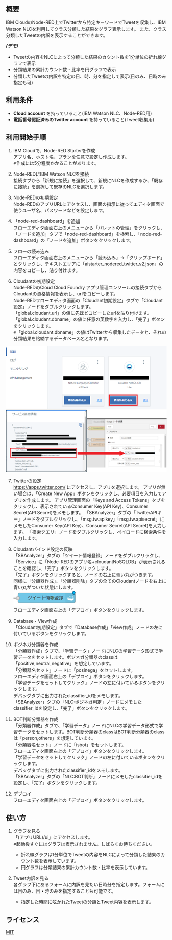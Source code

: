 ## 概要
IBM CloudのNode-RED上でTwitterから特定キーワードでTweetを収集し、IBM Watson NLCを利用してクラス分類した結果をグラフ表示します。
また、クラス分類したTweetの内訳を表示することができます。


***(デモ)***
- Tweetの内容をNLCによって分類した結果のカウント数を1分単位の折れ線グラフで表示
- 分類結果の累計カウント数・比率を円グラフで表示
- 分類したTweetの内訳を特定の日、時、分を指定して表示(日のみ、日時のみ指定も可)


## 利用条件
- **Cloud account** を持っていること(IBM Watson NLC、Node-RED用)
- **電話番号認証済みのTwitter account** を持っていること(Tweet収集用)

## 利用開始手順
1. IBM Cloudで、Node-RED Starterを作成  
アプリ名、ホスト名、プランを任意で設定し作成します。  
※作成には5分程度かかることがあります。

2. Node-REDにIBM Watson NLCを接続  
接続タブから「新規に接続」を選択して、新規にNLCを作成するか、「既存に接続」を選択して既存のNLCを選択します。

3. Node-REDの初期設定  
Node-REDのアプリURLにアクセスし、画面の指示に従ってエディタ画面で使うユーザ名、パスワードなどを設定します。

4. 「node-red-dashboard」を追加  
フローエディタ画面右上のメニューから「パレットの管理」をクリックし、「ノードを追加」タブで「node-red-dashboard」を検索し、「node-red-dashboard」の「ノードを追加」ボタンをクリックします。

5. フローの読み込み  
フローエディタ画面右上のメニューから「読み込み」->「クリップボード」とクリックし、テキストエリアに「aistarter_nodered_twitter_v2.json」の内容をコピーし、貼り付けます。

6. Cloudantの初期設定  
Node-REDのCloud Cloud Foundry アプリ管理コンソールの接続タブからCloudantの資格情報を表示し、urlをコピーします。  
Node-REDフローエディタ画面の「Cloudant初期設定」タブで「Cloudant設定」ノードをダブルクリックします。  
「global.cloudant.url」の値に先ほどコピーしたurlを貼り付けます。  
「global.cloudant.dbname」の値に任意の英数字を入力し、「完了」ボタンをクリックします。  
※「global.cloudant.dbname」の値はTwitterから収集したデータと、それの分類結果を格納するデータベース名となります。

![cloudant_credentials1](https://github.com/softbank-developer/twitter_analyzer_on_nodered_v2/blob/master/readme_images/cloudant_credentials1.png)  
![cloudant_credentials2](https://github.com/softbank-developer/twitter_analyzer_on_nodered_v2/blob/master/readme_images/cloudant_credentials2.png)

7. Twitterの設定  
https://apps.twitter.com/
にアクセスし、アプリを選択します。
アプリが無い場合は、「Create New App」ボタンをクリックし、必要項目を入力してアプリを作成します。
アプリ管理画面の「Keys and Access Tokens」タブをクリックし、表示されているConsumer Key(API Key)、Consumer Secret(API Secret)をメモします。
「SBAnalyzer」タブの「TwitterAPIキー」ノードをダブルクリックし、「msg.tw.apikey」「msg.tw.apisecret」にメモしたConsumer Key(API Key)、Consumer Secret(API Secret)を入力します。 
「検索クエリ」ノードをダブルクリックし、ペイロードに検索条件を入力します。 

8. Cloudantバインド設定の反映  
「SBAnalyzer」タブの「ツイート情報登録」ノードをダブルクリックし、「Service」に「Node-REDのアプリ名+cloudantNoSQLDB」が表示されることを確認し、「完了」ボタンをクリックします。  
「完了」ボタンをクリックすると、ノードの右上に青い丸がつきます。  
同様に「分類器作成」、「分類器削除」タブの全てのCloudantノードを右上に青い丸がついた状態にします。  
![cloudant_node](https://github.com/softbank-developer/twitter_analyzer_on_nodered_v2/blob/master/readme_images/cloudant_node.png)  
フローエディタ画面右上の「デプロイ」ボタンをクリックします。

9. Database・View作成  
「Cloudant初期設定」タブで「Database作成」「view作成」ノードの左に付いているボタンをクリックします。

10. ポジネガ分類器を作成  
「分類器作成」タブで、「学習データ」ノードにNLCの学習データ形式で学習データをセットします。ポジネガ分類器のclassは「positive,neutral,negative」を想定しています。  
「分類器名セット」ノードに「posinega」をセットします。  
フローエディタ画面右上の「デプロイ」ボタンをクリックします。  
「学習データをセットしてクリック」ノードの左に付いているボタンをクリックします。  
デバッグタブに出力されたclassifier_idをメモします。  
「SBAnalyzer」タブの「NLC:ポジネガ判定」ノードにメモしたclassifier_idを設定し、「完了」ボタンをクリックします。

11. BOT判断分類器を作成  
「分類器作成」タブで、「学習データ」ノードにNLCの学習データ形式で学習データをセットします。BOT判断分類器のclassはBOT判断分類器のclassは「person,others」を想定しています。  
「分類器名セット」ノードに「isbot」をセットします。  
フローエディタ画面右上の「デプロイ」ボタンをクリックします。  
「学習データをセットしてクリック」ノードの左に付いているボタンをクリックします。  
デバッグタブに出力されたclassifier_idをメモします。  
「SBAnalyzer」タブの「NLC:BOT判断」ノードにメモしたclassifier_idを設定し、「完了」ボタンをクリックします。

12. デプロイ  
フローエディタ画面右上の「デプロイ」ボタンをクリックします。


## 使い方
1. グラフを見る  
「(アプリURL)/ui」にアクセスします。  
※起動後すぐにはグラフは表示されません。しばらくお待ちください。  
    - 折れ線グラフは1分単位でTweetの内容をNLCによって分類した結果のカウント数を表示しています。  
    - 円グラフは分類結果の累計カウント数・比率を表示しています。


2. Tweet内訳を見る  
各グラフ下にあるフォームに内訳を見たい日時分を指定します。フォームには日のみ、日・時のみを指定することも可能です。  
    - 指定した時間に呟かれたTweetの分類とTweet内容を表示します。  


## ライセンス

[MIT](https://github.com/softbank-developer/twitter_analyzer_on_nodered_v2/blob/master/LICENSE)

